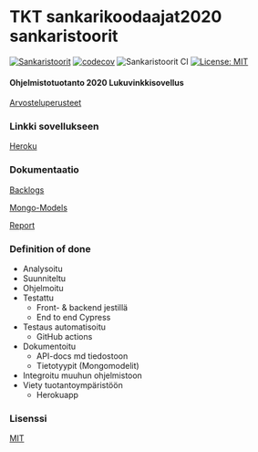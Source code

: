 # TKT sankarikoodaajat2020 sankaristoorit

[![Sankaristoorit](https://img.shields.io/endpoint?url=https://dashboard.cypress.io/badge/detailed/y82e1k/master&style=flat-square&logo=cypress)](https://dashboard.cypress.io/projects/y82e1k/runs)
[![codecov](https://codecov.io/gh/tkt-sankarikoodaajat-2020/sankaristoorit/branch/master/graph/badge.svg?token=RMKET52MUV)](https://codecov.io/gh/tkt-sankarikoodaajat-2020/sankaristoorit)
![Sankaristoorit CI](https://github.com/tkt-sankarikoodaajat-2020/sankaristoorit/workflows/Sankaristoorit%20CI/badge.svg)
[![License: MIT](https://img.shields.io/badge/License-MIT-yellow.svg)](https://opensource.org/licenses/MIT)

#### Ohjelmistotuotanto 2020 Lukuvinkkisovellus

[Arvosteluperusteet](https://ohjelmistotuotanto-hy.github.io/miniprojektin_arvosteluperusteet/#ensimm%C3%A4isen-sprintin-arvosteluperusteet)

### Linkki sovellukseen

[Heroku](https://sankaristoorit-ui.herokuapp.com)

### Dokumentaatio

[Backlogs](https://github.com/orgs/tkt-sankarikoodaajat-2020/projects/1)

[Mongo-Models](https://github.com/tkt-sankarikoodaajat-2020/sankaristoorit/blob/master/sankaristoorit-backend/mongomodels-uml.png)

[Report](https://github.com/tkt-sankarikoodaajat-2020/sankaristoorit/blob/master/REPORT.md)

### Definition of done

- Analysoitu
- Suunniteltu
- Ohjelmoitu
- Testattu
  - Front- & backend jestillä
  - End to end Cypress
- Testaus automatisoitu
  - GitHub actions
- Dokumentoitu
  - API-docs md tiedostoon
  - Tietotyypit (Mongomodelit)
- Integroitu muuhun ohjelmistoon
- Viety tuotantoympäristöön
  - Herokuapp

### Lisenssi

[MIT](https://github.com/tkt-sankarikoodaajat-2020/sankaristoorit/blob/master/LICENSE.md)

